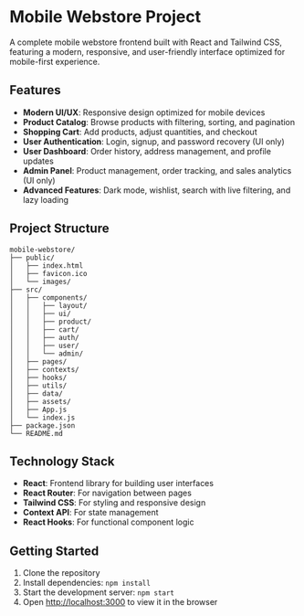 # Mobile Webstore Project

A complete mobile webstore frontend built with React and Tailwind CSS, featuring a modern, responsive, and user-friendly interface optimized for mobile-first experience.

## Features

- **Modern UI/UX**: Responsive design optimized for mobile devices
- **Product Catalog**: Browse products with filtering, sorting, and pagination
- **Shopping Cart**: Add products, adjust quantities, and checkout
- **User Authentication**: Login, signup, and password recovery (UI only)
- **User Dashboard**: Order history, address management, and profile updates
- **Admin Panel**: Product management, order tracking, and sales analytics (UI only)
- **Advanced Features**: Dark mode, wishlist, search with live filtering, and lazy loading

## Project Structure

```
mobile-webstore/
├── public/
│   ├── index.html
│   ├── favicon.ico
│   └── images/
├── src/
│   ├── components/
│   │   ├── layout/
│   │   ├── ui/
│   │   ├── product/
│   │   ├── cart/
│   │   ├── auth/
│   │   ├── user/
│   │   └── admin/
│   ├── pages/
│   ├── contexts/
│   ├── hooks/
│   ├── utils/
│   ├── data/
│   ├── assets/
│   ├── App.js
│   └── index.js
├── package.json
└── README.md
```

## Technology Stack

- **React**: Frontend library for building user interfaces
- **React Router**: For navigation between pages
- **Tailwind CSS**: For styling and responsive design
- **Context API**: For state management
- **React Hooks**: For functional component logic

## Getting Started

1. Clone the repository
2. Install dependencies: `npm install`
3. Start the development server: `npm start`
4. Open [http://localhost:3000](http://localhost:3000) to view it in the browser
